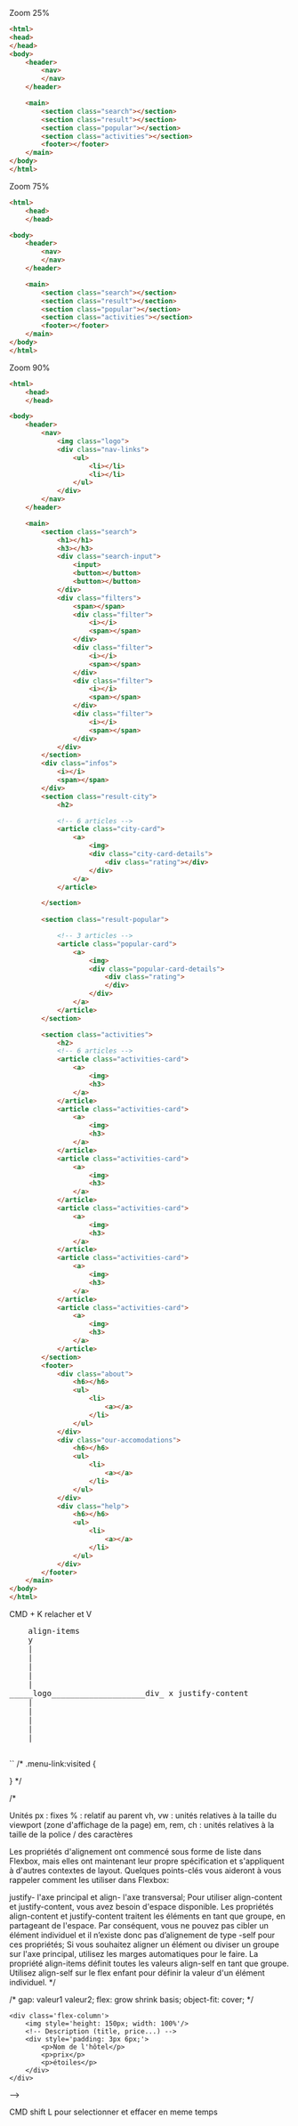Zoom 25%

```html
<html>
<head>
</head>
<body>
    <header>
        <nav>
        </nav>
    </header>

    <main>
        <section class="search"></section>
        <section class="result"></section>
        <section class="popular"></section>
        <section class="activities"></section>
        <footer></footer>
    </main>
</body>
</html>
```

Zoom 75%

```html
<html>
    <head>
    </head>

<body>
    <header>
        <nav>
        </nav>
    </header>

    <main>
        <section class="search"></section>
        <section class="result"></section>
        <section class="popular"></section>
        <section class="activities"></section>
        <footer></footer>
    </main>
</body>
</html>
```

Zoom 90%

```html
<html>
    <head>
    </head>

<body>
    <header>
        <nav>
            <img class="logo">
            <div class="nav-links">
                <ul>
                    <li></li>
                    <li></li>
                </ul>
            </div>
        </nav>
    </header>

    <main>
        <section class="search">
            <h1></h1>
            <h3></h3>
            <div class="search-input">
                <input>
                <button></button>
                <button></button>
            </div>
            <div class="filters">
                <span></span>
                <div class="filter">
                    <i></i>
                    <span></span>
                </div>
                <div class="filter">
                    <i></i>
                    <span></span>
                </div>
                <div class="filter">
                    <i></i>
                    <span></span>
                </div>
                <div class="filter">
                    <i></i>
                    <span></span>
                </div>
            </div>
        </section>
        <div class="infos">
            <i></i>
            <span></span>
        </div>
        <section class="result-city">
            <h2>

            <!-- 6 articles -->
            <article class="city-card">
                <a>
                    <img>
                    <div class="city-card-details">
                        <div class="rating"></div>
                    </div>
                </a>
            </article>

        </section>
        
        <section class="result-popular">

            <!-- 3 articles -->
            <article class="popular-card">
                <a>
                    <img>
                    <div class="popular-card-details">
                        <div class="rating">
                        </div>
                    </div>
                </a>
            </article>
        </section>

        <section class="activities">
            <h2>
            <!-- 6 articles -->
            <article class="activities-card">
                <a>
                    <img>
                    <h3>
                </a>
            </article>
            <article class="activities-card">
                <a>
                    <img>
                    <h3>
                </a>
            </article>
            <article class="activities-card">
                <a>
                    <img>
                    <h3>
                </a>
            </article>
            <article class="activities-card">
                <a>
                    <img>
                    <h3>
                </a>
            </article>
            <article class="activities-card">
                <a>
                    <img>
                    <h3>
                </a>
            </article>
            <article class="activities-card">
                <a>
                    <img>
                    <h3>
                </a>
            </article>
        </section>
        <footer>
            <div class="about">
                <h6></h6>
                <ul>
                    <li>
                        <a></a>
                    </li>
                </ul>
            </div>
            <div class="our-accomodations">
                <h6></h6>
                <ul>
                    <li>
                        <a></a>
                    </li>
                </ul>
            </div>
            <div class="help">
                <h6></h6>
                <ul>
                    <li>
                        <a></a>
                    </li>
                </ul>
            </div>
        </footer>
    </main>
</body>
</html>
```

CMD + K relacher et V  

<pre>
    align-items
    y
    |
    |
    |
    |
    |
_____logo____________________div_ x justify-content
    |
    |
    |
    |
    |
    
</pre>
``
/* .menu-link:visited {
    
} */

/* 

Unités
px : fixes
% : relatif au parent
vh, vw : unités relatives à la taille du viewport (zone d'affichage de la page)
em, rem, ch : unités relatives à la taille de la police / des caractères




Les propriétés d'alignement ont commencé sous forme de liste dans Flexbox, mais elles ont maintenant leur propre spécification et s'appliquent à d'autres contextes de layout. Quelques points-clés vous aideront à vous rappeler comment les utiliser dans Flexbox:

justify- l'axe principal et align- l'axe transversal;
Pour utiliser align-content et justify-content, vous avez besoin d'espace disponible.
Les propriétés align-content et justify-content traitent les éléments en tant que groupe, en partageant de l'espace. Par conséquent, vous ne pouvez pas cibler un élément individuel et il n’existe donc pas d’alignement de type -self pour ces propriétés;
Si vous souhaitez aligner un élément ou diviser un groupe sur l'axe principal, utilisez les marges automatiques pour le faire.
La propriété align-items définit toutes les valeurs align-self en tant que groupe. Utilisez align-self sur le flex enfant pour définir la valeur d'un élément individuel.
*/

 <!-- kebab-case css
        snake_case
        camelCase js -->


/* gap: valeur1 valeur2;
flex: grow shrink basis;
object-fit: cover;
 */

 <!-- Article card example
<div class='flex-row'>
    <!-- Card -->
    <div class='flex-column'>
        <img style='height: 150px; width: 100%'/>
        <!-- Description (title, price...) -->
        <div style='padding: 3px 6px;'>
            <p>Nom de l'hôtel</p>
            <p>prix</p>   
            <p>étoiles</p>   
        </div> 
    </div>
</div>
</html> -->

CMD shift L pour selectionner et effacer en meme temps